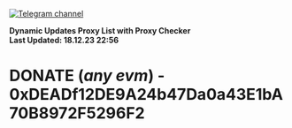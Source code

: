 [![Telegram channel](https://img.shields.io/endpoint?url=https://runkit.io/damiankrawczyk/telegram-badge/branches/master?url=https://t.me/n4z4v0d)](https://t.me/n4z4v0d) 

**Dynamic Updates Proxy List with Proxy Checker**  
**Last Updated: 18.12.23 22:56**

# DONATE (_any evm_) - 0xDEADf12DE9A24b47Da0a43E1bA70B8972F5296F2
